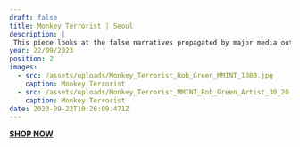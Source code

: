 ```yaml
---
draft: false
title: Monkey Terrorist | Seoul
description: |
 This piece looks at the false narratives propagated by major media outlets and how its effects can be seen within society. A sarcastic observation of how the masses are unwittingly being misinformed and blinded as a consequence.
year: 22/09/2023
position: 2
images:
  - src: /assets/uploads/Monkey_Terrorist_Rob_Green_MMINT_1080.jpg
    caption: Monkey Terrorist
  - src: /assets/uploads/Monkey_Terrorist_MMINT_Rob_Green_Artist_30_20.jpg
    caption: Monkey Terrorist
date: 2023-09-22T10:26:09.471Z
---
```

**[SHOP NOW](https://shop.mmint.uk/products/monkey-terrorist-framed-print-1)**